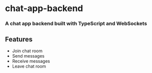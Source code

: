 # chat-app-backend

### A chat app backend built with TypeScript and WebSockets

## Features

- Join chat room
- Send messages
- Receive messages
- Leave chat room